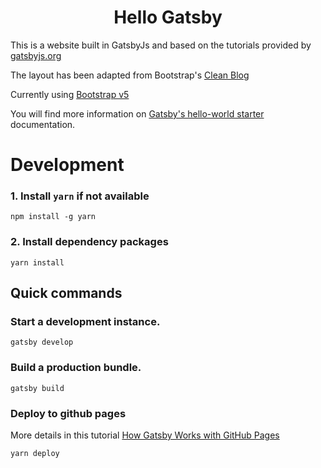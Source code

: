<h1 align="center">
  Hello Gatsby
</h1>

This is a website built in GatsbyJs and based on the tutorials provided by [gatsbyjs.org](https://gatsbyjs.org)

The layout has been adapted from Bootstrap's [Clean Blog](https://startbootstrap.com/theme/clean-blog)

Currently using [Bootstrap v5](https://getbootstrap.com/docs/5.0/getting-started/introduction)

You will find more information on [Gatsby's hello-world starter](https://github.com/gatsbyjs/gatsby-starter-hello-world/blob/master/README.md) documentation.

# Development

### 1. Install `yarn` if not available

```
npm install -g yarn
```

### 2. Install dependency packages

```
yarn install
```

## Quick commands

### Start a development instance.

```
gatsby develop
```

### Build a production bundle.

```
gatsby build
```

### Deploy to github pages

More details in this tutorial [How Gatsby Works with GitHub Pages](https://www.gatsbyjs.com/docs/how-to/previews-deploys-hosting/how-gatsby-works-with-github-pages/)

```
yarn deploy
```
